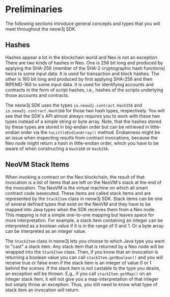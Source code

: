 # Preliminaries

The following sections introduce general concepts and types that you will meet throughout the neow3j SDK.
## Hashes

Hashes appear a lot in the blockchain world and Neo is not an exception. There are two kinds of hashes in Neo. One
is 256 bit long and produced by applying the SHA-256 (member of the SHA-2 cryptographic hash functions) twice to some
input data. It is used for transaction and block hashes. The other is 160 bit long and produced by first applying
SHA-256 and then RIPEMD-160 to some input data. It is used for identifying accounts and contracts in the form of script
hashes, i.e., hashes of the scripts underlying those accounts and contracts.  

The neow3j SDK uses the types `io.neow3j.contract.Hash256` and `io.neow3j.contract.Hash160` for those two hash types,
respectively. You will see that the SDK's API almost always requires you to work with these two types instead of a
simple string or byte array. Note, that the hashes stored by these types are stored in big-endian order but can be
retrieved in little-endian order via the `toLittleEndianArray()` method. Endianness might be an issue when inspecting
results from contract invocations, because the Neo node might return a hash in little-endian order, which you have to be
aware of when constructing a `Hash160` or `Hash256`.


## NeoVM Stack Items

When invoking a contract on the Neo blockchain, the result of that invocation is a list of items that are left on the
NeoVM's stack at the end of the invocation. The NeoVM is the virtual machine on which all smart contract code
isexecuted. These items are called stack items and are represented by the `StackItem` class in neow3j SDK. Stack items
can be one of several defined types that exist on the NeoVM and they have to be mapped into Java types when the SDK
receives them from a Neo node. This mapping is not a simple one-to-one mapping but leaves space for more interpretation.
For example, a stack item containing an integer can be interpreted as a boolean value if it is in the range of 0 and 1.
Or a byte array can be interpreted as an integer value.

The `StackItem` class in neow3j lets you choose to which Java type you want to "cast" a stack item. Any stack item that
is returned by a Neo node will be wrapped into the `StackItem` class. Then, if you know that an invocation is returning
a boolean value you can call `stackItem.getBoolean()` and you will receive true or false even if the stack item is an
integer of value 0 or 1 behind the scenes. If the stack item is not castable to the type you desire, an exception will
be thrown. E.g., if you call `stackItem.getMap()` on an integer stack item, it will not give you a map-interpretation of
that integer but simply throw an exception. Thus, you still need to know what type of stack item an invocation will return.